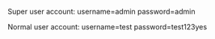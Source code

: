 Super user account:
username=admin
password=admin

Normal user account:
username=test
password=test123yes